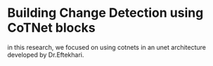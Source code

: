 # Building Change Detection using CoTNet blocks

in this research, we focused on using cotnets in an unet architecture developed by Dr.Eftekhari.